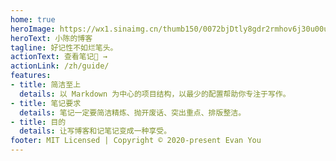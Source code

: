 ```yaml
---
home: true
heroImage: https://wx1.sinaimg.cn/thumb150/0072bjDtly8gdr2rmhov6j30u00u0418.jpg
heroText: 小陈的博客
tagline: 好记性不如烂笔头。
actionText: 查看笔记📒 →
actionLink: /zh/guide/
features:
- title: 简洁至上
  details: 以 Markdown 为中心的项目结构，以最少的配置帮助你专注于写作。
- title: 笔记要求
  details: 笔记一定要简洁精炼、抛开废话、突出重点、排版整洁。
- title: 目的
  details: 让写博客和记笔记变成一种享受。
footer: MIT Licensed | Copyright © 2020-present Evan You
---
```


